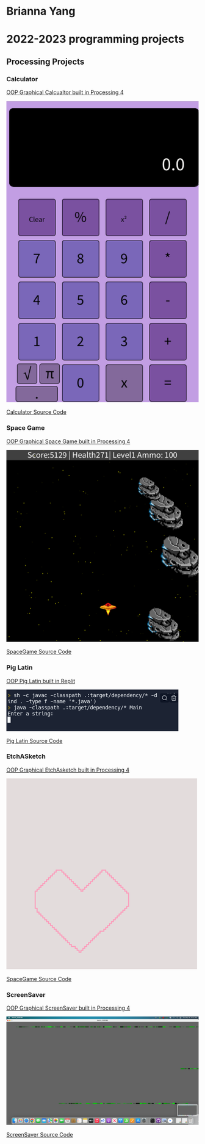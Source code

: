 # Brianna Yang
# 2022-2023 programming projects

## Processing Projects 

### Calculator

[OOP Graphical Calcualtor built in Processing 4]()

![Running Calculator](https://github.com/banananabusiness/programmingportfolio2022-2023/blob/main/images/calc.png?raw=true)

[Calculator Source Code](https://github.com/banananabusiness/programmingportfolio2022-2023/tree/main/src/calc)

### Space Game

[OOP Graphical Space Game built in Processing 4]()

![Running SpaceGame](https://github.com/banananabusiness/programmingportfolio2022-2023/blob/main/images/SpaceGame.png)

[SpaceGame Source Code](https://github.com/banananabusiness/programmingportfolio2022-2023/tree/main/src/Space%20Game)

### Pig Latin

[OOP Pig Latin built in Replit]()

![Running Pig Latin](https://github.com/banananabusiness/programmingportfolio2022-2023/blob/main/images/piglatin.png)

[Pig Latin Source Code](https://github.com/banananabusiness/programmingportfolio2022-2023/blob/main/src/pig%20latin)

### EtchASketch

[OOP Graphical EtchAsketch built in Processing 4]()

![Running EtchASketch](https://github.com/banananabusiness/programmingportfolio2022-2023/blob/main/images/EtchASketch.png)

[SpaceGame Source Code](https://github.com/banananabusiness/programmingportfolio2022-2023/blob/main/src/EtchAsketch)

### ScreenSaver

[OOP Graphical ScreenSaver built in Processing 4]()

![Running ScreenSaver](https://github.com/banananabusiness/programmingportfolio2022-2023/blob/main/images/ScreenSaver.png)

[ScreenSaver Source Code](https://github.com/banananabusiness/programmingportfolio2022-2023/blob/main/src/Screensaver/screensaver)
